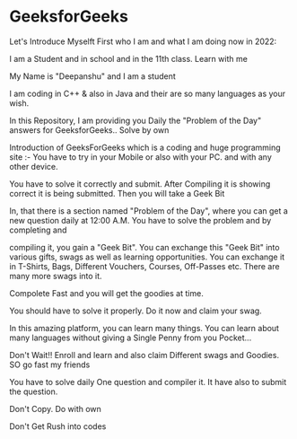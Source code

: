 # GeeksforGeeks



Let's Introduce Myselft First who I am and what I am doing now in 2022:

I am a Student  and in school and in the 11th class. Learn with me


My Name is "Deepanshu" and I am a student

I am coding in C++  & also in Java and their are so many languages as your wish.

In this Repository, I am providing you Daily the "Problem of the Day" answers for GeeksforGeeks.. Solve by own

Introduction of GeeksForGeeks which is a coding  and huge programming site :- You have to try in your Mobile or also with your PC. and with any other device.

You have to solve it correctly and submit. After Compiling it is showing correct it is being submitted. Then you will take a Geek Bit


In, that there is a section named "Problem of the Day", where you can get a new question daily at 12:00 A.M. You have to solve the problem and by completing and 

compiling it, you gain a "Geek Bit". You can exchange this "Geek Bit" into various gifts, swags as well as learning opportunities. You can exchange it in T-Shirts, Bags, Different Vouchers, Courses, Off-Passes etc. There are many more swags into it. 

Compolete Fast and you will get the goodies at time.

You should have to solve it properly. Do it now and claim your swag.

In this amazing platform, you can learn many things. You can learn about many languages without giving a Single Penny from you Pocket...

Don't Wait!! Enroll and learn and also claim Different swags and Goodies. SO go fast my friends

You have to solve daily One question and compiler it. It have also to submit the question.

Don't Copy. Do with own

Don't Get Rush into codes   



